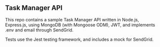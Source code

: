 ## Task Manager API

This repo contains a sample Task Manager API written in Node.js, Express.js, using MongoDB (with Mongoose ODM), JWT, and implements .env and email through SendGrid.

Tests use the Jest testing framework, and includes a mock for SendGrid.
